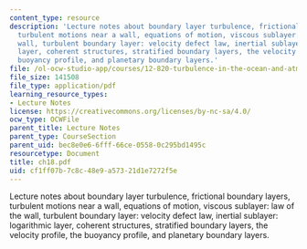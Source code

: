 ```yaml
---
content_type: resource
description: 'Lecture notes about boundary layer turbulence, frictional boundary layers,
  turbulent motions near a wall, equations of motion, viscous sublayer: law of the
  wall, turbulent boundary layer: velocity defect law, inertial sublayer: logarithmic
  layer, coherent structures, stratified boundary layers, the velocity profile, the
  buoyancy profile, and planetary boundary layers.'
file: /ol-ocw-studio-app/courses/12-820-turbulence-in-the-ocean-and-atmosphere-spring-2006/cf1ff07b7c8c48e9a57321d1e7272f5e_ch18.pdf
file_size: 141508
file_type: application/pdf
learning_resource_types:
- Lecture Notes
license: https://creativecommons.org/licenses/by-nc-sa/4.0/
ocw_type: OCWFile
parent_title: Lecture Notes
parent_type: CourseSection
parent_uid: bec8e0e6-6fff-66ce-0558-0c295bd1495c
resourcetype: Document
title: ch18.pdf
uid: cf1ff07b-7c8c-48e9-a573-21d1e7272f5e
---
```

Lecture notes about boundary layer turbulence, frictional boundary layers, turbulent motions near a wall, equations of motion, viscous sublayer: law of the wall, turbulent boundary layer: velocity defect law, inertial sublayer: logarithmic layer, coherent structures, stratified boundary layers, the velocity profile, the buoyancy profile, and planetary boundary layers.